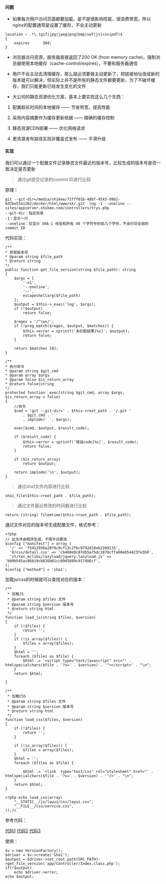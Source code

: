 #### 问题

- 如果每次用户访问页面都要加载，是不是很影响性能，很浪费带宽，所以nginx的配置通常是设置了缓存，不会主动更新
```
location ~ .*\.(gif|jpg|jpeg|png|bmp|swf|js|css|pdf)$
{
    expires      30d;
}
```

- 浏览器访问资源，服务器直接返回了200 OK (from memory cache)，强制浏览器使用本地缓存（cache-control/expires），不要和服务器通信

- 用户不会主动去清理缓存，那么就必须要做主动更新了，把链接地址改成新的版本就可以解决，但实际上并不是所有的静态文件都要更新，为了不破坏缓存，我们只能更新已经发生变化的文件

- 大公司的静态资源优化方案，基本上要实现这么几个东西：

1. 配置超长时间的本地缓存 —— 节省带宽，提高性能

2. 采用内容摘要作为缓存更新依据 —— 精确的缓存控制

3. 静态资源CDN部署 —— 优化网络请求

4. 更资源发布路径实现非覆盖式发布 —— 平滑升级


#### 实现

我们可以通过一个配置文件记录静态文件最近的版本号，比较生成的版本号是否一致决定是否更新

> 通过git提交记录的commit ID进行比较

原理：
```
git --git-dir=/media/shikee/72fff01b-48bf-4543-99b2-6d2be53a1202/docker/html/www/sk/.git  log -1 --oneline --  sites/appserver.shikee.com/controllers/trys.php
--git-dir：指定目录
-1：显示一行
--oneline：仅显示 SHA-1 校验和所有 40 个字符中的前几个字符，不会打印全部的commit ID
```

代码实现：
```
/**
* 获取版本号
* @param string $file_path
* @return string
*/
public function get_file_version(string $file_path): string
{
    $args = [
        '-n1',
        '--oneline',
        '--',
        escapeshellarg($file_path)
    ];
    $output = $this->_exec('log', $args);
    if (!$output)
        return false;

    $regex = '/^\w+/';
    if (!preg_match($regex, $output, $matches)) {
        $this->error = sprintf('未匹配结果[%s]', $output);
        return false;
    }

    return $matches [0];
}

/**
* 执行命令
* @param string $git_cmd
* @param array $args
* @param false $is_return_array
* @return false|string
*/
protected function _exec(string $git_cmd, array $args, $is_return_array = false)
{
    //命令
    $cmd = 'git --git-dir=' . $this->root_path . '/.git '
        . $git_cmd . ' '
        . implode(' ', $args);

    exec($cmd, $output, $result_code);

    if ($result_code) {
        $this->error = sprintf('错误code[%s]', $result_code);
        return false;
    }

    if ($is_return_array)
        return $output;

    return implode('\n', $output);
}
```

> 通过sha1文件内容进行比较
```
sha1_file($this->root_path . $file_path);
```

> 通过文件最近修改的时间戳进行比较
```
return (string) filemtime($this->root_path . $file_path);
```


通过文件对应的版本号生成配置文件，格式参考：
```
<?php
// 此文件由程序生成，不需手动更改
$config ["manifest"] = array (
  '/' => 'f5412936a28f9c9cf13c2f6c0792d18eb2269133',
  '0/css/detail.css' => 'cb460e9c07db5a75dc1878cffa00e054423fe3b0',
  'zt/ten_m/libs/lazyload/jquery.lazyload.js' => 'b80b545ac86b19cb826b01cc09d5889c917d86cf',
);
$config ["method"] = 'sha1';
```

加载js/css的时候就可以查找对应的版本：
```
/**
 * 加载JS
 * @param string $files 文件
 * @param string $version 版本号
 * @return string html
 */
function load_js(string $files, $version)
{
    if (!$files) {
        return '';
    }
    if (!is_array($files)) {
        $files = array($files);
    }
    $html = '';
    foreach ($files as $file) {
        $html .= '<script type="text/javascript" src="' . htmlspecialchars($file . '?v=' . $version) . '"></script>' . "\n";
    }
    return $html;

}

/**
 * 加载CSS
 * @param string $files 文件
 * @param string $version 版本号
 * @return string html
 */
function load_css($files, $version)
{
    if (!$files) {
        return '';
    }

    if (!is_array($files)) {
        $files = array($files);
    }
    $html = '';
    foreach ($files as $file) {

        $html .= '<link  type="text/css" rel="stylesheet" href="' . htmlspecialchars($file . '?v=' . $version) . '"/>' . "\n";
    }
    return $html;
}

<?php echo load_css(array(
    "__STATIC__/js/layui/css/layui.css",
    "__FILE__/css/service.css",
));?>
```


参考代码：

[代码1](../../../../SHPhp/tree/master/system/Core/File/Driver/Git.class.php)
[代码2](../../../../SHPhp/tree/master/system/Core/File/Driver/Time.class.php)
[代码3](../../../../SHPhp/tree/master/system/Core/File/Driver/Sha1.class.php)

使用：
```
$v = new VersionFactory();
$driver = $v->create('Sha1');
$output = $driver->set_root_path(SRC_PATH)->get_file_version('app/Controller/Index.class.php');
if(!$output)
    echo $driver->error;
echo $output;
```
